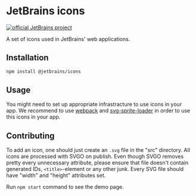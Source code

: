 # JetBrains icons

[![official JetBrains project](http://jb.gg/badges/official-flat-square.svg)](https://confluence.jetbrains.com/display/ALL/JetBrains+on+GitHub)

A set of icons used in JetBrains' web applications.

## Installation
```sh
npm install @jetbrains/icons
```

## Usage

You might need to set up appropriate infrastracture to use icons in your app. We recommend to use [webpack](https://webpack.github.io/) and [svg-sprite-loader](https://github.com/kisenka/svg-sprite-loader) in order to use this icons in your app.

## Contributing

To add an icon, one should just create an `.svg` file in the "src" directory. All icons are processed with SVGO on publish. Even though SVGO removes pretty every unnecessary attribute, please ensure that file doesn't contain generated IDs, `<title>`-element or any other junk.
Every SVG file should have "width" and "height" attributes set.

Run `npm start` command to see the demo page.
